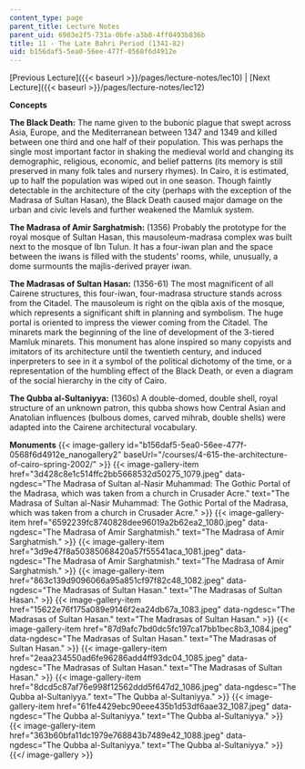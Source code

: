 ```yaml
---
content_type: page
parent_title: Lecture Notes
parent_uid: 6903e2f5-731a-0bfe-a3b8-4ff0493b836b
title: 11 - The Late Bahri Period (1341-82)
uid: b156daf5-5ea0-56ee-477f-0568f6d4912e
---
```


[Previous Lecture]({{< baseurl >}}/pages/lecture-notes/lec10) | [Next Lecture]({{< baseurl >}}/pages/lecture-notes/lec12)

  
**Concepts**

**The Black Death:** The name given to the bubonic plague that swept across Asia, Europe, and the Mediterranean between 1347 and 1349 and killed between one third and one half of their population. This was perhaps the single most important factor in shaking the medieval world and changing its demographic, religious, economic, and belief patterns (its memory is still preserved in many folk tales and nursery rhymes). In Cairo, it is estimated, up to half the population was wiped out in one season. Though faintly detectable in the architecture of the city (perhaps with the exception of the Madrasa of Sultan Hasan), the Black Death caused major damage on the urban and civic levels and further weakened the Mamluk system.

**The Madrasa of Amir Sarghatmish:** (1356) Probably the prototype for the royal mosque of Sultan Hasan, this mausoleum-madrasa complex was built next to the mosque of Ibn Tulun. It has a four-iwan plan and the space between the iwans is filled with the students' rooms, while, unusually, a dome surmounts the majlis-derived prayer iwan.

**The Madrasas of Sultan Hasan:** (1356-61) The most magnificent of all Cairene structures, this four-iwan, four-madrasa structure stands across from the Citadel. The mausoleum is right on the qibla axis of the mosque, which represents a significant shift in planning and symbolism. The huge portal is oriented to impress the viewer coming from the Citadel. The minarets mark the beginning of the line of development of the 3-tiered Mamluk minarets. This monument has alone inspired so many copyists and imitators of its architecture until the twentieth century, and induced inperpreters to see in it a symbol of the political dichotomy of the time, or a representation of the humbling effect of the Black Death, or even a diagram of the social hierarchy in the city of Cairo.

**The Qubba al-Sultaniyya:** (1360s) A double-domed, double shell, royal structure of an unknown patron, this qubba shows how Central Asian and Anatolian influences (bulbous domes, carved mihrab, double shells) were adapted into the Cairene architectural vocabulary.

**Monuments**
{{< image-gallery id="b156daf5-5ea0-56ee-477f-0568f6d4912e_nanogallery2" baseUrl="/courses/4-615-the-architecture-of-cairo-spring-2002/" >}}
{{< image-gallery-item href="3d428c8e1c514ffc2bb5668532d50275_1079.jpeg" data-ngdesc="The Madrasa of Sultan al-Nasir Muhammad: The Gothic Portal of the Madrasa, which was taken from a church in Crusader Acre." text="The Madrasa of Sultan al-Nasir Muhammad: The Gothic Portal of the Madrasa, which was taken from a church in Crusader Acre." >}}
{{< image-gallery-item href="6592239fc8740828dee96019a2b62ea2_1080.jpeg" data-ngdesc="The Madrasa of Amir Sarghatmish." text="The Madrasa of Amir Sarghatmish." >}}
{{< image-gallery-item href="3d9e47f8a50385068420a57f55541aca_1081.jpeg" data-ngdesc="The Madrasa of Amir Sarghatmish." text="The Madrasa of Amir Sarghatmish." >}}
{{< image-gallery-item href="863c139d9096066a95a851cf97f82c48_1082.jpeg" data-ngdesc="The Madrasas of Sultan Hasan." text="The Madrasas of Sultan Hasan." >}}
{{< image-gallery-item href="15622e76f175a089e9146f2ea24db67a_1083.jpeg" data-ngdesc="The Madrasas of Sultan Hasan." text="The Madrasas of Sultan Hasan." >}}
{{< image-gallery-item href="87d9afc7bd0dc5fc197ca17bb1bec8b3_1084.jpeg" data-ngdesc="The Madrasas of Sultan Hasan." text="The Madrasas of Sultan Hasan." >}}
{{< image-gallery-item href="2eaa234550ad6fe96286add4ff93dc04_1085.jpeg" data-ngdesc="The Madrasas of Sultan Hasan." text="The Madrasas of Sultan Hasan." >}}
{{< image-gallery-item href="8dcd5c87af76e998f12562ddd5f647d2_1086.jpeg" data-ngdesc="The Qubba al-Sultaniyya." text="The Qubba al-Sultaniyya." >}}
{{< image-gallery-item href="61fe4429ebc90eee435b1d53df6aae32_1087.jpeg" data-ngdesc="The Qubba al-Sultaniyya." text="The Qubba al-Sultaniyya." >}}
{{< image-gallery-item href="363b60bfa11dc1979e768843b7489e42_1088.jpeg" data-ngdesc="The Qubba al-Sultaniyya." text="The Qubba al-Sultaniyya." >}}
{{</ image-gallery >}}